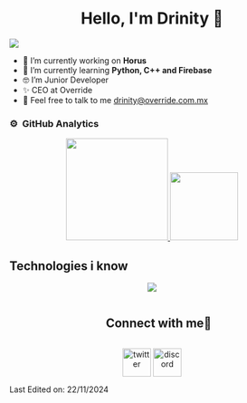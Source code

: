 <div align="center">
<h1 align="center">Hello, I'm Drinity 👋</h1>
</div>
<img src="https://i.imgur.com/mv4goH3.png">

- 🔭 I’m currently working on **Horus**
- 🌱 I’m currently learning **Python, C++ and Firebase**
- 🤓 I’m Junior Developer
- ✨ CEO at Override
- 📨 Feel free to talk to me drinity@override.com.mx

### ⚙️ &nbsp;GitHub Analytics

<p align="center">
  <a href="https://github.com/Drinity">
    <img height="180em" src="https://github-readme-stats-eight-theta.vercel.app/api?username=Drinity&show_icons=true&theme=algolia&include_all_commits=true&count_private=true"/>
  </a>
  <a href="https://github.com/Drinity">
    <img height="120em" src="https://github-readme-stats-eight-theta.vercel.app/api/top-langs/?username=Drinity&layout=compact&langs_count=8&theme=algolia"/>
  </a>
</p>


## Technologies i know
<p align="center">
  <a href="https://skillicons.dev">
    <img src="https://skillicons.dev/icons?i=github,git,java,kotlin,notion,latex,cpp,python,discord,vscode,firebase,arduino,gcp" />
  </a>
</p>


<div id="user-content-toc">
  <ul align="center">
    <summary><h2 style="display: inline-block">Connect with me🤝</h2></summary>
  </ul>
</div>

<!--icons and links-->
<p align="center">
<a href="https://twitter.com/drinity_dev" target="blank"><img align="center" src="https://user-images.githubusercontent.com/88904952/234980676-61bfb021-ecc8-48f7-88e6-34c1b06c4a58.png" alt="twitter" height="50" width="50" /></a> 
<a href="https://discordapp.com/users/870179094715854879" target="blank"><img align="center" src="https://user-images.githubusercontent.com/88904952/234982627-019fd336-6248-453c-9b05-97c13fd1d207.png" alt="discord" height="50" width="50" /></a>
</p>

Last Edited on: 22/11/2024
